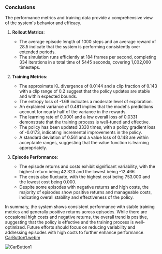 ### Conclusions

The performance metrics and training data provide a comprehensive view of the system's behavior and efficacy. 

1. **Rollout Metrics**:
   - The average episode length of 1000 steps and an average reward of 28.5 indicate that the system is performing consistently over extended periods.
   - The simulation runs efficiently at 184 frames per second, completing 334 iterations in a total time of 5445 seconds, covering 1,002,000 timesteps.

2. **Training Metrics**:
   - The approximate KL divergence of 0.0144 and a clip fraction of 0.143 with a clip range of 0.2 suggest that the policy updates are stable and within expected bounds.
   - The entropy loss of -1.68 indicates a moderate level of exploration.
   - An explained variance of 0.481 implies that the model's predictions account for nearly half of the variance in the rewards.
   - The learning rate of 0.0001 and a low overall loss of 0.0331 demonstrate that the training process is well-tuned and effective.
   - The policy has been updated 3330 times, with a policy gradient loss of -0.0173, indicating incremental improvements in the policy.
   - A standard deviation of 0.561 and a value loss of 0.148 are within acceptable ranges, suggesting that the value function is learning appropriately.

3. **Episode Performance**:
   - The episode returns and costs exhibit significant variability, with the highest return being 42.323 and the lowest being -12.466.
   - The costs also fluctuate, with the highest cost being 753.000 and the lowest cost being 0.000.
   - Despite some episodes with negative returns and high costs, the majority of episodes show positive returns and manageable costs, indicating overall stability and effectiveness of the policy.
  


In summary, the system shows consistent performance with stable training metrics and generally positive returns across episodes. While there are occasional high costs and negative returns, the overall trend is positive, suggesting that the policy is effective and the training process is well-optimized. Future efforts should focus on reducing variability and addressing episodes with high costs to further enhance performance.
[CarButton1.webm](https://github.com/Naveed776/Safe_expolration_RL_SafetyGym/assets/91262613/b33fa52e-710e-4ea8-a75b-ffc69ca103f1)

![CarButton1](https://github.com/Naveed776/Safe_expolration_RL_SafetyGym/assets/91262613/405b698d-30fb-40ff-9128-b15a5b0be582)

